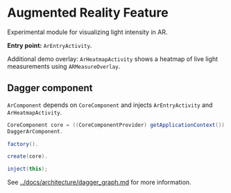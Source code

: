 # Augmented Reality Feature

Experimental module for visualizing light intensity in AR.

**Entry point:** `ArEntryActivity`.

Additional demo overlay: `ArHeatmapActivity` shows a heatmap of
live light measurements using `ARMeasureOverlay`.

## Dagger component

`ArComponent` depends on `CoreComponent` and injects `ArEntryActivity`
and `ArHeatmapActivity`.

```java
CoreComponent core = ((CoreComponentProvider) getApplicationContext()).getCoreComponent();
DaggerArComponent.

factory().

create(core).

inject(this);
```

See [../docs/architecture/dagger_graph.md](../docs/architecture/dagger_graph.md) for more
information.